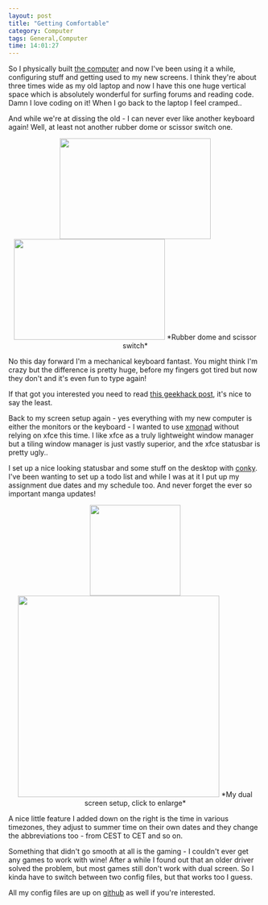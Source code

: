 ```yaml
---
layout: post
title: "Getting Comfortable"
category: Computer
tags: General,Computer
time: 14:01:27
---
```

So I physically built [the computer](http://madeoftree.net/blog/new_computer) and now I've been using it a while, configuring stuff and getting used to my new screens. I think they're about three times wide as my old laptop and now I have this one huge vertical space which is absolutely wonderful for surfing forums and reading code. Damn I love coding on it! When I go back to the laptop I feel cramped..

And while we're at dissing the old - I can never ever like another keyboard again! Well, at least not another rubber dome or scissor switch one.

<center><img src="http://geekhack.org/attachment.php?attachmentid=21009&d=1310786771" width=300 height=200\\> 
<img src="http://geekhack.org/attachment.php?attachmentid=20092&d=1309957367" width=300 height=200\\>  
*Rubber dome and scissor switch*</center>

No this day forward I'm a mechanical keyboard fantast. You might think I'm crazy but the difference is pretty huge, before my fingers got tired but now they don't and it's even fun to type again!

If that got you interested you need to read [this geekhack post](http://geekhack.org/showwiki.php?title=START+HERE+--+The+Geekhack+Mechanical+Keyboard+Guide+-+Includes+Glossary+and+Links), it's nice to say the least.

Back to my screen setup again - yes everything with my new computer is either the monitors or the keyboard - I wanted to use [xmonad](http://www.xmonad.org) without relying on xfce this time. I like xfce as a truly lightweight window manager but a tiling window manager is just vastly superior, and the xfce statusbar is pretty ugly..

I set up a nice looking statusbar and some stuff on the desktop with [conky](http://conky.sourceforge.net/). I've been wanting to set up a todo list and while I was at it I put up my assignment due dates and my schedule too. And never forget the ever so important manga updates!

<center>
<a href="http://madeoftree.net/media/images/xmonad-left.png" ><img src="http://madeoftree.net/media/images/xmonad-left.png" width=180></a>
<a href="http://madeoftree.net/media/images/xmonad-right.png" ><img src="http://madeoftree.net/media/images/xmonad-right.png" width=400></a>  
*My dual screen setup, click to enlarge*</center>

A nice little feature I added down on the right is the time in various timezones, they adjust to summer time on their own dates and they change the abbreviations too - from CEST to CET and so on.

Something that didn't go smooth at all is the gaming - I couldn't ever get any games to work with wine! After a while I found out that an older driver solved the problem, but most games still don't work with dual screen. So I kinda have to switch between two config files, but that works too I guess.

All my config files are up on [github](http://github.com/treeman/dotfiles) as well if you're interested.

